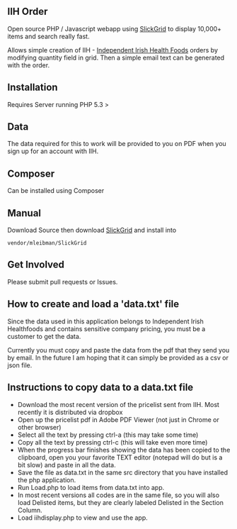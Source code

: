 IIH Order
--------

Open source PHP / Javascript webapp using [SlickGrid](https://github.com/mleibman/SlickGrid) to display 10,000+ items and search really fast.

Allows simple creation of IIH - [Independent Irish Health Foods](http://www.iihealthfoods.com/) orders by modifying quantity field in grid.  Then a simple email text can be generated with the order.

Installation
------------

Requires Server running PHP 5.3 >

Data
-----

The data required for this to work will be provided to you on PDF when you sign up for an account with IIH.

Composer
--------

Can be installed using Composer 

Manual
------

Download Source then download [SlickGrid](https://github.com/mleibman/SlickGrid) and install into

    vendor/mleibman/SlickGrid
   

Get Involved
------------

Please submit pull requests or Issues.


How to create and load a 'data.txt' file 
----------------------

Since the data used in this application belongs to Independent Irish Healthfoods and contains sensitive company pricing, you must be a customer to get the data.

Currently you must copy and paste the data from the pdf that they send you by email.  In the future I am hoping that it can simply be provided as a csv or json file.

Instructions to copy data to a data.txt file 
------------------------

 - Download the most recent version  of the pricelist sent from IIH. Most recently it is distributed via dropbox 
 - Open up the pricelist pdf in Adobe PDF Viewer (not just in Chrome or other browser) 
 - Select all the text by pressing ctrl-a (this may take some time) 
 - Copy all the text by pressing ctrl-c (this will take even more time) 
 - When the progress bar finishes showing the data has been copied to the clipboard, open you your favorite TEXT editor (notepad will do but is a bit slow) and paste in all the data.  
 - Save the file as data.txt in the same src directory that you have installed the php application. 
 - Run Load.php to load items from data.txt into app. 
 - In most recent versions all codes are in the same file, so you will also load Delisted items, but they are clearly labeled Delisted in the Section Column.  
 - Load iihdisplay.php to view and use the app. 

